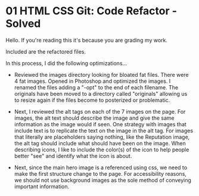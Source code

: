# 01 HTML CSS Git: Code Refactor - Solved

Hello. If you're reading this it's because you are grading my work.

Included are the refactored files.

In this process, I did the following optimizations...

* Reviewed the images directory looking for bloated fat files. There were 4 fat images. Opened in Photoshop and optimized the images. I renamed the files adding a "-opt" to the end of each filename. The originals have been moved to a directory called "originals" allowing us to resize again if the files become to posterized or problematic.

* Next, I reviewed the alt tags on each of the 7 images on the page. For images, the alt text should describe the image and give the same information as the image would if seen. One strategy with images that include text is to replicate the text on the image in the alt tag. For images that literally are placeholders saying nothing, like the Reputation image, the alt tag should include what should have been on the image. When describing icons, I like to include the color(s) of the icon to help people better "see" and identify what the icon is about.

* Next, since the main hero image is a referenced using css, we need to make the first structure change to the page. For accessibility reasons, we should not use background images as the sole method of conveying important information.